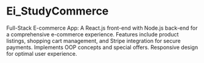 # Ei_StudyCommerce
Full-Stack E-commerce App: A React.js front-end with Node.js back-end for a comprehensive e-commerce experience. Features include product listings, shopping cart management, and Stripe integration for secure payments. Implements OOP concepts and special offers. Responsive design for optimal user experience.
